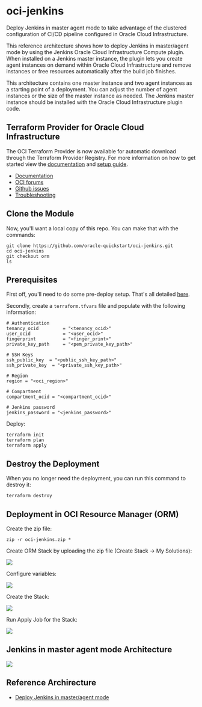 # oci-jenkins

Deploy Jenkins in master agent mode to take advantage of the clustered configuration of CI/CD pipeline configured in Oracle Cloud Infrastructure.

This reference architecture shows how to deploy Jenkins in master/agent mode by using the Jenkins Oracle Cloud Infrastructure Compute plugin. When installed on a Jenkins master instance, the plugin lets you create agent instances on demand within Oracle Cloud Infrastructure and remove instances or free resources automatically after the build job finishes.

This architecture contains one master instance and two agent instances as a starting point of a deployment. You can adjust the number of agent instances or the size of the master instance as needed. The Jenkins master instance should be installed with the Oracle Cloud Infrastructure plugin code.

## Terraform Provider for Oracle Cloud Infrastructure
The OCI Terraform Provider is now available for automatic download through the Terraform Provider Registry. 
For more information on how to get started view the [documentation](https://www.terraform.io/docs/providers/oci/index.html) 
and [setup guide](https://www.terraform.io/docs/providers/oci/guides/version-3-upgrade.html).

* [Documentation](https://www.terraform.io/docs/providers/oci/index.html)
* [OCI forums](https://cloudcustomerconnect.oracle.com/resources/9c8fa8f96f/summary)
* [Github issues](https://github.com/terraform-providers/terraform-provider-oci/issues)
* [Troubleshooting](https://www.terraform.io/docs/providers/oci/guides/guides/troubleshooting.html)

## Clone the Module
Now, you'll want a local copy of this repo. You can make that with the commands:

    git clone https://github.com/oracle-quickstart/oci-jenkins.git
    cd oci-jenkins
    git checkout orm
    ls

## Prerequisites
First off, you'll need to do some pre-deploy setup.  That's all detailed [here](https://github.com/cloud-partners/oci-prerequisites).

Secondly, create a `terraform.tfvars` file and populate with the following information:

```
# Authentication
tenancy_ocid         = "<tenancy_ocid>"
user_ocid            = "<user_ocid>"
fingerprint          = "<finger_print>"
private_key_path     = "<pem_private_key_path>"

# SSH Keys
ssh_public_key  = "<public_ssh_key_path>"
ssh_private_key  = "<private_ssh_key_path>"

# Region
region = "<oci_region>"

# Compartment
compartment_ocid = "<compartment_ocid>"

# Jenkins password
jenkins_password = "<jenkins_password>"

````

Deploy:

    terraform init
    terraform plan
    terraform apply

## Destroy the Deployment
When you no longer need the deployment, you can run this command to destroy it:

    terraform destroy

## Deployment in OCI Resource Manager (ORM)
Create the zip file:

    zip -r oci-jenkins.zip *

Create ORM Stack by uploading the zip file (Create Stack -> My Solutions):

![](./images/orm-01.png)

Configure variables:

![](./images/orm-02.png)

Create the Stack:

![](./images/orm-03.png)

Run Apply Job for the Stack:

![](./images/orm-04.png)


## Jenkins in master agent mode Architecture

![](./images/jenkins-oci.png)

## Reference Archirecture

- [Deploy Jenkins in master/agent mode](https://docs.oracle.com/en/solutions/jenkins-master-agent-mode/index.html)
